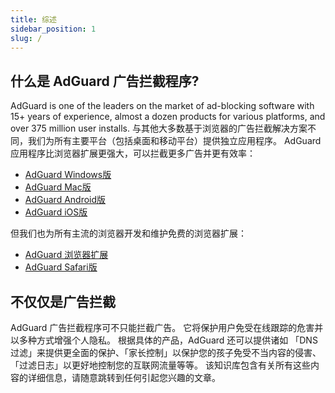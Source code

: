 ```yaml
---
title: 综述
sidebar_position: 1
slug: /
---
```


## 什么是 AdGuard 广告拦截程序?

AdGuard is one of the leaders on the market of ad-blocking software with 15+ years of experience, almost a dozen products for various platforms, and over 375 million user installs. 与其他大多数基于浏览器的广告拦截解决方案不同，我们为所有主要平台（包括桌面和移动平台）提供独立应用程序。 AdGuard 应用程序比浏览器扩展更强大，可以拦截更多广告并更有效率：

- [AdGuard Windows版](/adguard-for-windows/features/home-screen)
- [AdGuard Mac版](/adguard-for-mac/features/main)
- [AdGuard Android版](/adguard-for-android/features/protection/ad-blocking)
- [AdGuard iOS版](/adguard-for-ios/features/safari-protection)

但我们也为所有主流的浏览器开发和维护免费的浏览器扩展：

- [AdGuard 浏览器扩展](/adguard-browser-extension/features/filters)
- [AdGuard Safari版](/adguard-for-safari/features/general)

## 不仅仅是广告拦截

AdGuard 广告拦截程序可不只能拦截广告。 它将保护用户免受在线跟踪的危害并以多种方式增强个人隐私。 根据具体的产品，AdGuard 还可以提供诸如 「DNS 过滤」来提供更全面的保护、「家长控制」以保护您的孩子免受不当内容的侵害、「过滤日志」以更好地控制您的互联网流量等等。 该知识库包含有关所有这些内容的详细信息，请随意跳转到任何引起您兴趣的文章。
